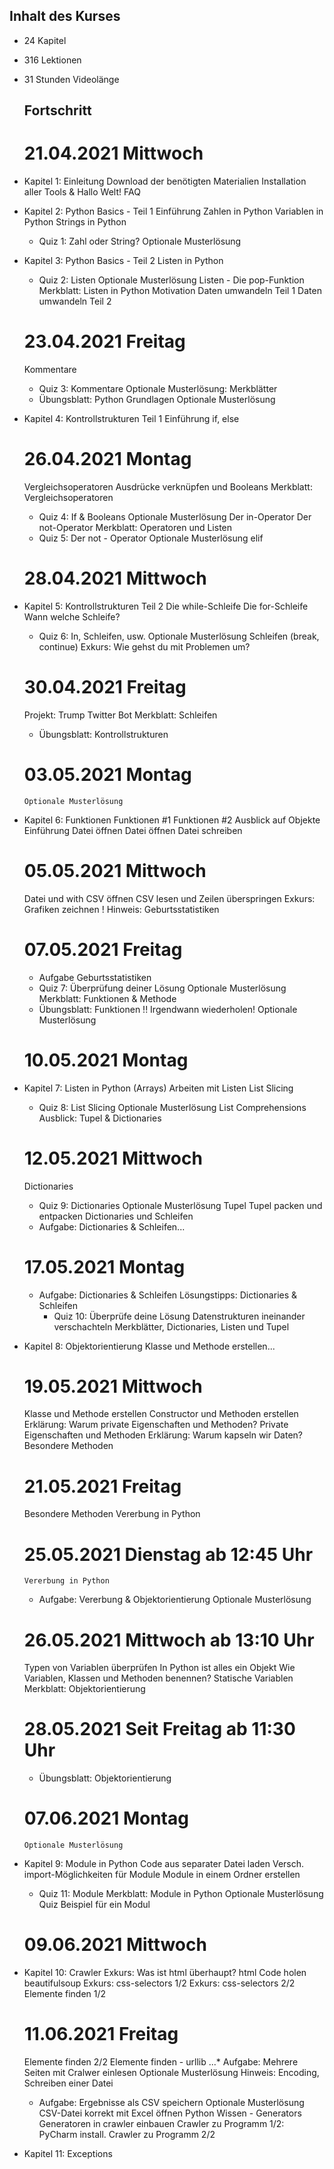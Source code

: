 ## Inhalt des Kurses ##
- 24 Kapitel
- 316 Lektionen
- 31 Stunden Videolänge

  ## Fortschritt ##

  # 21.04.2021 Mittwoch #
- Kapitel 1: Einleitung
    Download der benötigten Materialien
    Installation aller Tools & Hallo Welt!
    FAQ

- Kapitel 2: Python Basics - Teil 1
    Einführung
    Zahlen in Python
    Variablen in Python
    Strings in Python
    + Quiz 1: Zahl oder String?
      Optionale Musterlösung

- Kapitel 3: Python Basics - Teil 2
    Listen in Python
    + Quiz 2: Listen
      Optionale Musterlösung
    Listen - Die pop-Funktion
    Merkblatt: Listen in Python
    Motivation
    Daten umwandeln Teil 1
    Daten umwandeln Teil 2

  # 23.04.2021 Freitag #
    Kommentare
    + Quiz 3: Kommentare
      Optionale Musterlösung:
    Merkblätter
    * Übungsblatt: Python Grundlagen
      Optionale Musterlösung

- Kapitel 4: Kontrollstrukturen Teil 1
    Einführung
    if, else

  # 26.04.2021 Montag #
    Vergleichsoperatoren
    Ausdrücke verknüpfen und Booleans
    Merkblatt: Vergleichsoperatoren
    + Quiz 4: If & Booleans
      Optionale Musterlösung
    Der in-Operator
    Der not-Operator
    Merkblatt: Operatoren und Listen
    + Quiz 5: Der not - Operator
      Optionale Musterlösung
    elif

  # 28.04.2021 Mittwoch #
- Kapitel 5: Kontrollstrukturen Teil 2
    Die while-Schleife
    Die for-Schleife
    Wann welche Schleife?
    + Quiz 6: In, Schleifen, usw. 
      Optionale Musterlösung
    Schleifen (break, continue)
    Exkurs: Wie gehst du mit Problemen um?

  # 30.04.2021 Freitag #
    Projekt: Trump Twitter Bot
    Merkblatt: Schleifen
    * Übungsblatt: Kontrollstrukturen

  # 03.05.2021 Montag #
      Optionale Musterlösung

- Kapitel 6: Funktionen
    Funktionen #1
    Funktionen #2
    Ausblick auf Objekte
    Einführung Datei öffnen
    Datei öffnen
    Datei schreiben

  # 05.05.2021 Mittwoch #
    Datei und with
    CSV öffnen
    CSV lesen und Zeilen überspringen
    Exkurs: Grafiken zeichnen
    ! Hinweis: Geburtsstatistiken

  # 07.05.2021 Freitag # 
    * Aufgabe Geburtsstatistiken
    + Quiz 7: Überprüfung deiner Lösung
      Optionale Musterlösung
    Merkblatt: Funktionen & Methode
    * Übungsblatt: Funktionen !! Irgendwann wiederholen!
      Optionale Musterlösung

  # 10.05.2021 Montag #
- Kapitel 7: Listen in Python (Arrays)
    Arbeiten mit Listen
    List Slicing
    + Quiz 8: List Slicing
      Optionale Musterlösung
    List Comprehensions
    Ausblick: Tupel & Dictionaries

  # 12.05.2021 Mittwoch #
    Dictionaries
    + Quiz 9: Dictionaries
      Optionale Musterlösung
    Tupel
    Tupel packen und entpacken
    Dictionaries und Schleifen
    * Aufgabe: Dictionaries & Schleifen...

  # 17.05.2021 Montag #
    * Aufgabe: Dictionaries & Schleifen
      Lösungstipps: Dictionaries & Schleifen
      + Quiz 10: Überprüfe deine Lösung
    Datenstrukturen ineinander verschachteln
    Merkblätter, Dictionaries, Listen und Tupel

- Kapitel 8: Objektorientierung
    Klasse und Methode erstellen...

  # 19.05.2021 Mittwoch #
    Klasse und Methode erstellen
    Constructor und Methoden erstellen
    Erklärung: Warum private Eigenschaften und Methoden?
    Private Eigenschaften und Methoden
    Erklärung: Warum kapseln wir Daten?
    Besondere Methoden

  # 21.05.2021 Freitag #
    Besondere Methoden
    Vererbung in Python

  # 25.05.2021 Dienstag ab 12:45 Uhr  #
      Vererbung in Python
    * Aufgabe: Vererbung & Objektorientierung
    Optionale Musterlösung

  # 26.05.2021 Mittwoch ab 13:10 Uhr #
    Typen von Variablen überprüfen
    In Python ist alles ein Objekt
    Wie Variablen, Klassen und Methoden benennen?
    Statische Variablen
    Merkblatt: Objektorientierung

  # 28.05.2021 Seit Freitag ab 11:30 Uhr #
    * Übungsblatt: Objektorientierung

  # 07.06.2021 Montag #
      Optionale Musterlösung

- Kapitel 9: Module in Python
    Code aus separater Datei laden
    Versch. import-Möglichkeiten für Module
    Module in einem Ordner erstellen
    + Quiz 11: Module
    Merkblatt: Module in Python
    Optionale Musterlösung Quiz
    Beispiel für ein Modul

  # 09.06.2021 Mittwoch #
- Kapitel 10: Crawler
    Exkurs: Was ist html überhaupt?
    html Code holen
    beautifulsoup
    Exkurs: css-selectors 1/2
    Exkurs: css-selectors 2/2
    Elemente finden 1/2
  
  # 11.06.2021 Freitag #
    Elemente finden 2/2
    Elemente finden - urllib
    ...* Aufgabe: Mehrere Seiten mit Cralwer einlesen
      Optionale Musterlösung
    Hinweis: Encoding, Schreiben einer Datei
    * Aufgabe: Ergebnisse als CSV speichern
      Optionale Musterlösung
    CSV-Datei korrekt mit Excel öffnen
    Python Wissen - Generators
    Generatoren in crawler einbauen
    Crawler zu Programm 1/2: PyCharm install.
    Crawler zu Programm 2/2
- Kapitel 11: Exceptions